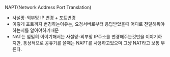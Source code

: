 NAPT(Network Address Port Translation)

- 사설망-외부망 IP 변경 + 포트변경
- 이렇게 포트까지 변경하는이유는, 요청서버로부터 응답받았을때 어디로 전달해줘야하는지를 알아야하기때문
- NAT는 엄밀히 이야기해서는 사설망-외부망 IP주소를 변경해주는것만을 이야기하지만, 통상적으로 공유기를 쓸때는 NAPT를 사용하고있으며 그냥 NAT라고 보통 부른다.